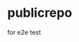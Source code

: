 # publicrepo
for e2e test




















































































































































































































































































































































































































































































































































































































































































































































































































































































































































































































































































































































































































































































































































































































































































































































































































































































































































































































































































































































































































































































































































































































































































































































































































































































































































































































































































































































































































































































































































































































































































































































































































































































































































































































































































































































































































































































































































































































































































































































































































































































































































































































































































































































































































































































































